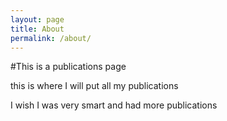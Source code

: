```yaml
---
layout: page
title: About
permalink: /about/
---
```


#This is a publications page

this is where I will put all my publications 

I wish I was very smart and had more publications 
